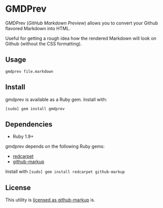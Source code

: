 GMDPrev
======

GMDPrev (_GitHub Markdown Preview_) allows you to convert
your Github flavored Markdown into HTML.

Useful for getting a rough idea how the rendered Markdown
will look on Github (without the CSS formatting).

Usage
-----

 `gmdprev file.markdown`

Install
-------
gmdprev is available as a Ruby gem.
Install with:

`[sudo] gem install gmdprev`

Dependencies
------------

* Ruby 1.9+

gmdprev depends on the following Ruby gems:

* [redcarpet](http://rubygems.org/gems/redcarpet)
* [github-markup](http://rubygems.org/gems/github-markup)

Install with `[sudo] gem install redcarpet github-markup`

License
-------

This utility is [licensed as github-markup](https://github.com/github/markup/blob/master/LICENSE) is.

